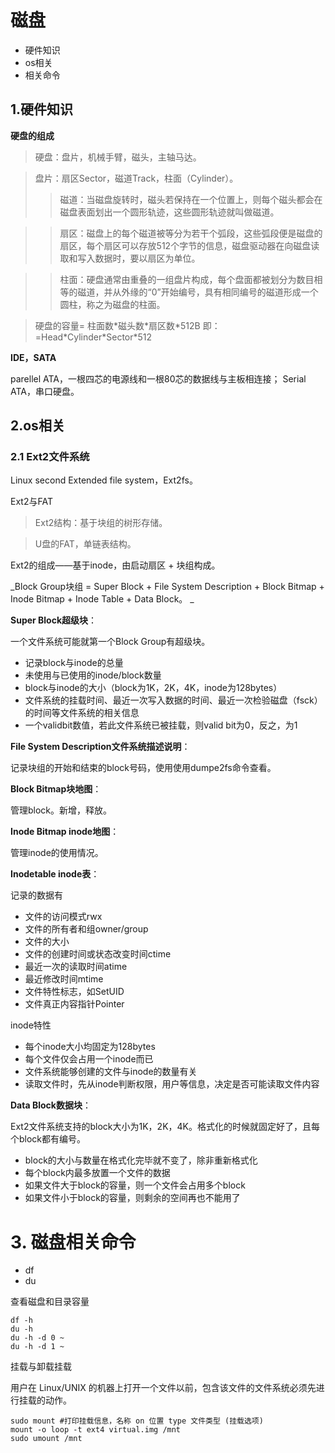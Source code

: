 # 磁盘

* 硬件知识
* os相关
* 相关命令

## 1.硬件知识
**硬盘的组成**

>硬盘：盘片，机械手臂，磁头，主轴马达。

>盘片：扇区Sector，磁道Track，柱面（Cylinder）。
>>磁道：当磁盘旋转时，磁头若保持在一个位置上，则每个磁头都会在磁盘表面划出一个圆形轨迹，这些圆形轨迹就叫做磁道。


>>扇区：磁盘上的每个磁道被等分为若干个弧段，这些弧段便是磁盘的扇区，每个扇区可以存放512个字节的信息，磁盘驱动器在向磁盘读取和写入数据时，要以扇区为单位。

>> 柱面：硬盘通常由重叠的一组盘片构成，每个盘面都被划分为数目相等的磁道，并从外缘的“0”开始编号，具有相同编号的磁道形成一个圆柱，称之为磁盘的柱面。

>硬盘的容量= 柱面数\*磁头数\*扇区数\*512B 即：=Head\*Cylinder\*Sector\*512


**IDE，SATA**

parellel ATA，一根四芯的电源线和一根80芯的数据线与主板相连接；
Serial ATA，串口硬盘。


## 2.os相关

### 2.1 Ext2文件系统

Linux second Extended file system，Ext2fs。

Ext2与FAT
>Ext2结构：基于块组的树形存储。

>U盘的FAT，单链表结构。

Ext2的组成——基于inode，由启动扇区 + 块组构成。

_Block Group块组 = Super Block + File System Description + Block Bitmap + Inode Bitmap + Inode Table + Data Block。
_

**Super Block超级块**：

一个文件系统可能就第一个Block Group有超级块。
- 记录block与inode的总量
- 未使用与已使用的inode/block数量
- block与inode的大小（block为1K，2K，4K，inode为128bytes）
- 文件系统的挂载时间、最近一次写入数据的时间、最近一次检验磁盘（fsck）的时间等文件系统的相关信息
- 一个validbit数值，若此文件系统已被挂载，则valid bit为0，反之，为1

**File System Description文件系统描述说明**：

记录块组的开始和结束的block号码，使用使用dumpe2fs命令查看。

**Block Bitmap块地图**：

管理block。新增，释放。

**Inode Bitmap inode地图**：

管理inode的使用情况。

**Inodetable inode表**：

记录的数据有
- 文件的访问模式rwx
- 文件的所有者和组owner/group
- 文件的大小
- 文件的创建时间或状态改变时间ctime
- 最近一次的读取时间atime
- 最近修改时间mtime
- 文件特性标志，如SetUID
- 文件真正内容指针Pointer

inode特性
- 每个inode大小均固定为128bytes
- 每个文件仅会占用一个inode而已
- 文件系统能够创建的文件与inode的数量有关
- 读取文件时，先从inode判断权限，用户等信息，决定是否可能读取文件内容

**Data Block数据块**：

Ext2文件系统支持的block大小为1K，2K，4K。格式化的时候就固定好了，且每个block都有编号。
- block的大小与数量在格式化完毕就不变了，除非重新格式化
- 每个block内最多放置一个文件的数据
- 如果文件大于block的容量，则一个文件会占用多个block
- 如果文件小于block的容量，则剩余的空间再也不能用了 

# 3. 磁盘相关命令

* df
* du

查看磁盘和目录容量
```
df -h
du -h
du -h -d 0 ~
du -h -d 1 ~
```

挂载与卸载挂载

用户在 Linux/UNIX 的机器上打开一个文件以前，包含该文件的文件系统必须先进行挂载的动作。
```
sudo mount #打印挂载信息，名称 on 位置 type 文件类型 (挂载选项)
mount -o loop -t ext4 virtual.img /mnt
sudo umount /mnt 
```
